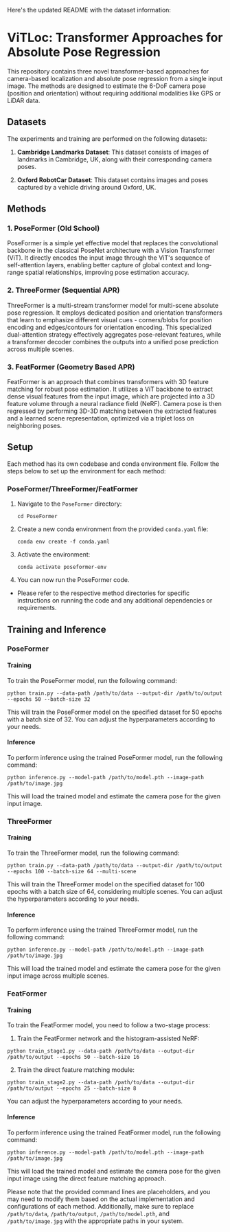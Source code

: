 Here's the updated README with the dataset information:

# ViTLoc: Transformer Approaches for Absolute Pose Regression

This repository contains three novel transformer-based approaches for camera-based localization and absolute pose regression from a single input image. The methods are designed to estimate the 6-DoF camera pose (position and orientation) without requiring additional modalities like GPS or LiDAR data.

## Datasets

The experiments and training are performed on the following datasets:

1. **Cambridge Landmarks Dataset**: This dataset consists of images of landmarks in Cambridge, UK, along with their corresponding camera poses.

2. **Oxford RobotCar Dataset**: This dataset contains images and poses captured by a vehicle driving around Oxford, UK.

## Methods

### 1. PoseFormer (Old School)

PoseFormer is a simple yet effective model that replaces the convolutional backbone in the classical PoseNet architecture with a Vision Transformer (ViT). It directly encodes the input image through the ViT's sequence of self-attention layers, enabling better capture of global context and long-range spatial relationships, improving pose estimation accuracy.

### 2. ThreeFormer (Sequential APR)

ThreeFormer is a multi-stream transformer model for multi-scene absolute pose regression. It employs dedicated position and orientation transformers that learn to emphasize different visual cues - corners/blobs for position encoding and edges/contours for orientation encoding. This specialized dual-attention strategy effectively aggregates pose-relevant features, while a transformer decoder combines the outputs into a unified pose prediction across multiple scenes.

### 3. FeatFormer (Geometry Based APR)

FeatFormer is an approach that combines transformers with 3D feature matching for robust pose estimation. It utilizes a ViT backbone to extract dense visual features from the input image, which are projected into a 3D feature volume through a neural radiance field (NeRF). Camera pose is then regressed by performing 3D-3D matching between the extracted features and a learned scene representation, optimized via a triplet loss on neighboring poses.

## Setup

Each method has its own codebase and conda environment file. Follow the steps below to set up the environment for each method:

### PoseFormer/ThreeFormer/FeatFormer

1. Navigate to the `PoseFormer` directory:
   ```
   cd PoseFormer
   ```

2. Create a new conda environment from the provided `conda.yaml` file:
   ```
   conda env create -f conda.yaml
   ```

3. Activate the environment:
   ```
   conda activate poseformer-env
   ```

4. You can now run the PoseFormer code.


* Please refer to the respective method directories for specific instructions on running the code and any additional dependencies or requirements.

## Training and Inference

### PoseFormer

#### Training

To train the PoseFormer model, run the following command:

```
python train.py --data-path /path/to/data --output-dir /path/to/output --epochs 50 --batch-size 32
```

This will train the PoseFormer model on the specified dataset for 50 epochs with a batch size of 32. You can adjust the hyperparameters according to your needs.

#### Inference

To perform inference using the trained PoseFormer model, run the following command:

```
python inference.py --model-path /path/to/model.pth --image-path /path/to/image.jpg
```

This will load the trained model and estimate the camera pose for the given input image.

### ThreeFormer

#### Training

To train the ThreeFormer model, run the following command:

```
python train.py --data-path /path/to/data --output-dir /path/to/output --epochs 100 --batch-size 64 --multi-scene
```

This will train the ThreeFormer model on the specified dataset for 100 epochs with a batch size of 64, considering multiple scenes. You can adjust the hyperparameters according to your needs.

#### Inference

To perform inference using the trained ThreeFormer model, run the following command:

```
python inference.py --model-path /path/to/model.pth --image-path /path/to/image.jpg
```

This will load the trained model and estimate the camera pose for the given input image across multiple scenes.

### FeatFormer

#### Training

To train the FeatFormer model, you need to follow a two-stage process:

1. Train the FeatFormer network and the histogram-assisted NeRF:

```
python train_stage1.py --data-path /path/to/data --output-dir /path/to/output --epochs 50 --batch-size 16
```

2. Train the direct feature matching module:

```
python train_stage2.py --data-path /path/to/data --output-dir /path/to/output --epochs 25 --batch-size 8
```

You can adjust the hyperparameters according to your needs.

#### Inference

To perform inference using the trained FeatFormer model, run the following command:

```
python inference.py --model-path /path/to/model.pth --image-path /path/to/image.jpg
```

This will load the trained model and estimate the camera pose for the given input image using the direct feature matching approach.

Please note that the provided command lines are placeholders, and you may need to modify them based on the actual implementation and configurations of each method. Additionally, make sure to replace `/path/to/data`, `/path/to/output`, `/path/to/model.pth`, and `/path/to/image.jpg` with the appropriate paths in your system.